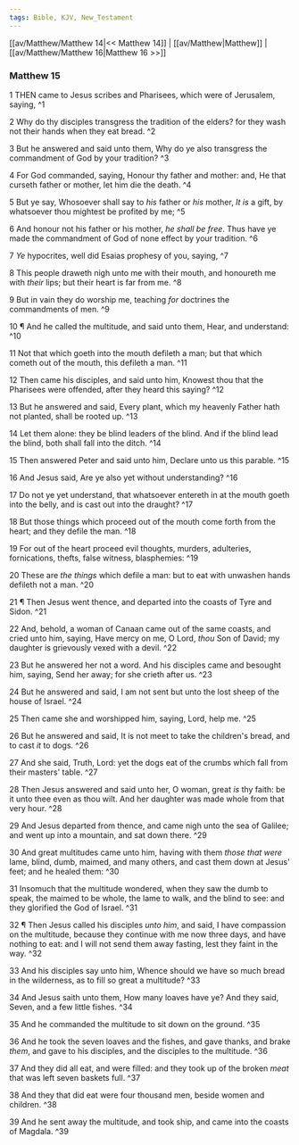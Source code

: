 ```yaml
---
tags: Bible, KJV, New_Testament
---
```


[[av/Matthew/Matthew 14|<< Matthew 14]] | [[av/Matthew|Matthew]] | [[av/Matthew/Matthew 16|Matthew 16 >>]]

### Matthew 15

1 THEN came to Jesus scribes and Pharisees, which were of Jerusalem, saying, ^1

2 Why do thy disciples transgress the tradition of the elders? for they wash not their hands when they eat bread. ^2

3 But he answered and said unto them, Why do ye also transgress the commandment of God by your tradition? ^3

4 For God commanded, saying, Honour thy father and mother: and, He that curseth father or mother, let him die the death. ^4

5 But ye say, Whosoever shall say to _his_ father or _his_ mother, _It_ _is_ a gift, by whatsoever thou mightest be profited by me; ^5

6 And honour not his father or his mother, _he_ _shall_ _be_ _free_. Thus have ye made the commandment of God of none effect by your tradition. ^6

7 _Ye_ hypocrites, well did Esaias prophesy of you, saying, ^7

8 This people draweth nigh unto me with their mouth, and honoureth me with _their_ lips; but their heart is far from me. ^8

9 But in vain they do worship me, teaching _for_ doctrines the commandments of men. ^9

10 ¶ And he called the multitude, and said unto them, Hear, and understand: ^10

11 Not that which goeth into the mouth defileth a man; but that which cometh out of the mouth, this defileth a man. ^11

12 Then came his disciples, and said unto him, Knowest thou that the Pharisees were offended, after they heard this saying? ^12

13 But he answered and said, Every plant, which my heavenly Father hath not planted, shall be rooted up. ^13

14 Let them alone: they be blind leaders of the blind. And if the blind lead the blind, both shall fall into the ditch. ^14

15 Then answered Peter and said unto him, Declare unto us this parable. ^15

16 And Jesus said, Are ye also yet without understanding? ^16

17 Do not ye yet understand, that whatsoever entereth in at the mouth goeth into the belly, and is cast out into the draught? ^17

18 But those things which proceed out of the mouth come forth from the heart; and they defile the man. ^18

19 For out of the heart proceed evil thoughts, murders, adulteries, fornications, thefts, false witness, blasphemies: ^19

20 These are _the_ _things_ which defile a man: but to eat with unwashen hands defileth not a man. ^20

21 ¶ Then Jesus went thence, and departed into the coasts of Tyre and Sidon. ^21

22 And, behold, a woman of Canaan came out of the same coasts, and cried unto him, saying, Have mercy on me, O Lord, _thou_ Son of David; my daughter is grievously vexed with a devil. ^22

23 But he answered her not a word. And his disciples came and besought him, saying, Send her away; for she crieth after us. ^23

24 But he answered and said, I am not sent but unto the lost sheep of the house of Israel. ^24

25 Then came she and worshipped him, saying, Lord, help me. ^25

26 But he answered and said, It is not meet to take the children's bread, and to cast _it_ to dogs. ^26

27 And she said, Truth, Lord: yet the dogs eat of the crumbs which fall from their masters' table. ^27

28 Then Jesus answered and said unto her, O woman, great _is_ thy faith: be it unto thee even as thou wilt. And her daughter was made whole from that very hour. ^28

29 And Jesus departed from thence, and came nigh unto the sea of Galilee; and went up into a mountain, and sat down there. ^29

30 And great multitudes came unto him, having with them _those_ _that_ _were_ lame, blind, dumb, maimed, and many others, and cast them down at Jesus' feet; and he healed them: ^30

31 Insomuch that the multitude wondered, when they saw the dumb to speak, the maimed to be whole, the lame to walk, and the blind to see: and they glorified the God of Israel. ^31

32 ¶ Then Jesus called his disciples _unto_ _him_, and said, I have compassion on the multitude, because they continue with me now three days, and have nothing to eat: and I will not send them away fasting, lest they faint in the way. ^32

33 And his disciples say unto him, Whence should we have so much bread in the wilderness, as to fill so great a multitude? ^33

34 And Jesus saith unto them, How many loaves have ye? And they said, Seven, and a few little fishes. ^34

35 And he commanded the multitude to sit down on the ground. ^35

36 And he took the seven loaves and the fishes, and gave thanks, and brake _them_, and gave to his disciples, and the disciples to the multitude. ^36

37 And they did all eat, and were filled: and they took up of the broken _meat_ that was left seven baskets full. ^37

38 And they that did eat were four thousand men, beside women and children. ^38

39 And he sent away the multitude, and took ship, and came into the coasts of Magdala. ^39
